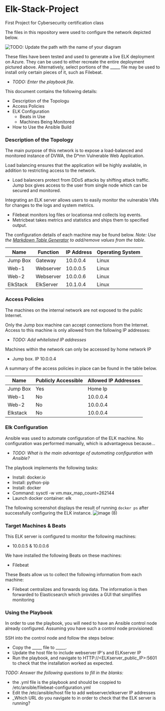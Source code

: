 # Elk-Stack-Project
First Project for Cybersecurity certification class

The files in this repository were used to configure the network depicted below.

![TODO: Update the path with the name of your diagram](Images/diagram_filename.png)

These files have been tested and used to generate a live ELK deployment on Azure. They can be used to either recreate the entire deployment pictured above. Alternatively, select portions of the _____ file may be used to install only certain pieces of it, such as Filebeat.

  - _TODO: Enter the playbook file._

This document contains the following details:
- Description of the Topologu
- Access Policies
- ELK Configuration
  - Beats in Use
  - Machines Being Monitored
- How to Use the Ansible Build


### Description of the Topology

The main purpose of this network is to expose a load-balanced and monitored instance of DVWA, the D*mn Vulnerable Web Application.

Load balancing ensures that the application will be highly available, in addition to restricting access to the network.
- Load balancers protect from DDoS attacks by shifting attack traffic. Jump box gives access to the user from single node which can be secured and monitored.

Integrating an ELK server allows users to easily monitor the vulnerable VMs for changes to the logs and system metrics.
- Filebeat monitors log files or locationsa nnd collects log events.
- Metricbeat takes metrics and statistics and ships them to specified output.

The configuration details of each machine may be found below.
_Note: Use the [Markdown Table Generator](http://www.tablesgenerator.com/markdown_tables) to add/remove values from the table_.

| Name     | Function | IP Address | Operating System |
|----------|----------|------------|------------------|
| Jump Box | Gateway  | 10.0.0.4   | Linux            |
| Web-1    |Webserver | 10.0.0.5   | Linux            |
| Web-2    |Webserver | 10.0.0.6   | Linux            |
| ElkStack |ElkServer | 10.1.0.4   | Linux            |

### Access Policies

The machines on the internal network are not exposed to the public Internet. 

Only the Jump box machine can accept connections from the Internet. Access to this machine is only allowed from the following IP addresses:
- _TODO: Add whitelisted IP addresses_

Machines within the network can only be accessed by home network IP
- Jump box. IP 10.0.0.4

A summary of the access policies in place can be found in the table below.

| Name     | Publicly Accessible | Allowed IP Addresses |
|----------|---------------------|----------------------|
| Jump Box | Yes                 | Home Ip    |
| Web-1    | No                  | 10.0.0.4             |
| Web-2    | No                  | 10.0.0.4             |
| Elkstack | No                  | 10.0.0.4             |
### Elk Configuration

Ansible was used to automate configuration of the ELK machine. No configuration was performed manually, which is advantageous because...
- _TODO: What is the main advantage of automating configuration with Ansible?_

The playbook implements the following tasks:
- Install: docker.io
- Install: python-pip
- Install: docker
- Command: sysctl -w vm.max_map_count=262144
- Launch docker container: elk

The following screenshot displays the result of running `docker ps` after successfully configuring the ELK instance.
![image (8)](https://user-images.githubusercontent.com/89425182/146650303-6aaf7ac9-7490-4066-8542-277bfb0f8063.png)
### Target Machines & Beats
This ELK server is configured to monitor the following machines:
- 10.0.0.5 & 10.0.0.6

We have installed the following Beats on these machines:
- Filebeat

These Beats allow us to collect the following information from each machine:
- Filebeat centralizes and forwards log data. The information is then forwarded to Elasticsearch which provides a GUI that simplifies monitoring
### Using the Playbook
In order to use the playbook, you will need to have an Ansible control node already configured. Assuming you have such a control node provisioned: 

SSH into the control node and follow the steps below:
- Copy the _____ file to _____.
- Update the host file to include webserver IP's and ELKserver IP
- Run the playbook, and navigate to HTTP://<ELKserver_public_IP>:5601 to check that the installation worked as expected.

_TODO: Answer the following questions to fill in the blanks:_
- the .yml file is the playbook and should be coppied to /etc/ansible/filebeat-configuration.yml
- Edit the /etc/ansible/host file to add webserver/elkserver IP addresses
- _Which URL do you navigate to in order to check that the ELK server is running?
